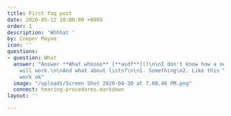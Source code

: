 ```yaml
---
title: First faq post
date: 2020-05-12 10:00:00 +0000
order: 1
description: 'Whhhat '
by: Cooper Mayne
icon: ''
questions:
- question: What
  answer: "Answer **What whoooo** [**asdf**]()\n\nI don't know how a new paragraph
    will work.\n\nAnd what about lists?\n\n1. Something\n2. Like this \n3. Should
    work ok"
  image: "/uploads/Screen Shot 2020-04-30 at 7.00.46 PM.png"
  connect: hearing-procedures.markdown
layout: ''

---
```

